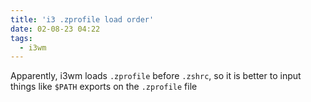 ```yaml
---
title: 'i3 .zprofile load order'
date: 02-08-23 04:22
tags: 
  - i3wm
---
```


Apparently, i3wm loads `.zprofile` before `.zshrc`, so it is better to input
things like `$PATH` exports on the `.zprofile` file


